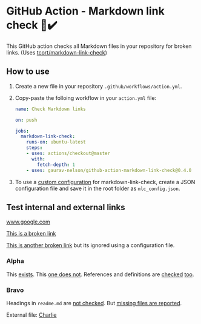 # GitHub Action - Markdown link check 🔗✔️
This GitHub action checks all Markdown files in your repository for broken links. (Uses [tcort/markdown-link-check](https://github.com/tcort/markdown-link-check))

## How to use
1. Create a new file in your repository `.github/workflows/action.yml`.
1. Copy-paste the folloing workflow in your `action.yml` file:

   ```yml
   name: Check Markdown links
   
   on: push
   
   jobs:
     markdown-link-check:
       runs-on: ubuntu-latest
       steps:
       - uses: actions/checkout@master
         with:
           fetch-depth: 1
       - uses: gaurav-nelson/github-action-markdown-link-check@0.4.0
   ```
1. To use a [custom configuration](https://github.com/tcort/markdown-link-check#config-file-format)
   for markdown-link-check, create a JSON configuration file and save it in the
   root folder as `mlc_config.json`.

## Test internal and external links

www.google.com

[This is a broken link](https://www.exampleexample.cox)

[This is another broken link](http://ignored-domain.com) but its ignored using a
configuration file. 

### Alpha

This [exists](#alpha).
This [one does not](#does-not).
References and definitions are [checked][alpha] [too][charlie].

### Bravo

Headings in `readme.md` are [not checked](readme.md#bravo).
But [missing files are reported](missing-example.js).

[alpha]: #alpha
[charlie]: #charlie

External file: [Charlie](./README2.md/#charlie)